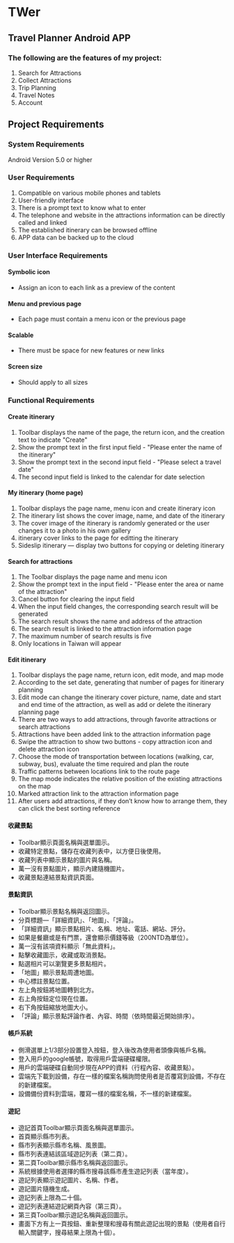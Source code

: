 # TWer
## Travel Planner Android APP
### The following are the features of my project:
1. Search for Attractions
2. Collect Attractions
3. Trip Planning
4. Travel Notes
5. Account
## Project Requirements
### System Requirements
Android Version 5.0 or higher
### User Requirements
1. Compatible on various mobile phones and tablets
2. User-friendly interface
3. There is a prompt text to know what to enter
4. The telephone and website in the attractions information can be directly called and linked
5. The established itinerary can be browsed offline
6. APP data can be backed up to the cloud
### User Interface Requirements
#### Symbolic icon
- Assign an icon to each link as a preview of the content
#### Menu and previous page
- Each page must contain a menu icon or the previous page
#### Scalable
- There must be space for new features or new links
#### Screen size
- Should apply to all sizes
### Functional Requirements
#### Create itinerary
1. Toolbar displays the name of the page, the return icon, and the creation text to indicate "Create"
2. Show the prompt text in the first input field - "Please enter the name of the itinerary"
3. Show the prompt text in the second input field - "Please select a travel date"
4. The second input field is linked to the calendar for date selection
#### My itinerary (home page)
1. Toolbar displays the page name, menu icon and create itinerary icon
2. The itinerary list shows the cover image, name, and date of the itinerary
3. The cover image of the itinerary is randomly generated or the user changes it to a photo in his own gallery
4. itinerary cover links to the page for editting the itinerary
5. Sideslip itinerary — display two buttons for copying or deleting itinerary
#### Search for attractions
1. The Toolbar displays the page name and menu icon
2. Show the prompt text in the input field - "Please enter the area or name of the attraction"
3. Cancel button for clearing the input field
4. When the input field changes, the corresponding search result will be generated
5. The search result shows the name and address of the attraction
6. The search result is linked to the attraction information page
7. The maximum number of search results is five
8. Only locations in Taiwan will appear
#### Edit itinerary
1. Toolbar displays the page name, return icon, edit mode, and map mode
2. According to the set date, generating that number of pages for itinerary planning 
3. Edit mode can change the itinerary cover picture, name, date and start and end time of the attraction, as well as add or delete the itinerary planning page
4. There are two ways to add attractions, through favorite attractions or search attractions
5. Attractions have been added link to the attraction information page
6. Swipe the attraction to show two buttons - copy attraction icon and delete attraction icon
7. Choose the mode of transportation between locations (walking, car, subway, bus), evaluate the time required and plan the route
8. Traffic patterns between locations link to the route page
9. The map mode indicates the relative position of the existing attractions on the map
10. Marked attraction link to the attraction information page
11. After users add attractions, if they don’t know how to arrange them, they can click the best sorting reference
#### 收藏景點
- Toolbar顯示頁面名稱與選單圖示。
- 收藏特定景點，儲存在收藏列表中，以方便日後使用。
- 收藏列表中顯示景點的圖片與名稱。
- 萬一沒有景點圖片，顯示內建隨機圖片。
- 收藏景點連結景點資訊頁面。
#### 景點資訊
- Toolbar顯示景點名稱與返回圖示。
- 分頁標題—「詳細資訊」、「地圖」、「評論」。
- 「詳細資訊」顯示景點相片、名稱、地址、電話、網站、評分。
- 如果是餐廳或是有門票，還會顯示價錢等級（200NTD為單位）。
- 萬一沒有該項資料顯示「無此資料」。
- 點擊收藏圖示，收藏或取消景點。
- 點選相片可以瀏覽更多景點相片。
- 「地圖」顯示景點周遭地圖。
- 中心標註景點位置。
- 左上角按鈕將地圖轉到北方。
- 右上角按鈕定位現在位置。
- 右下角按鈕縮放地圖大小。
- 「評論」顯示景點評論作者、內容、時間（依時間最近開始排序）。
#### 帳戶系統
- 側滑選單上1/3部分設置登入按鈕，登入後改為使用者頭像與帳戶名稱。
- 登入用戶的google帳號，取得用戶雲端硬碟權限。
- 用戶的雲端硬碟自動同步現在APP的資料（行程內容、收藏景點）。
- 雲端先下載到設備，存在一樣的檔案名稱詢問使用者是否覆寫到設備，不存在的新建檔案。
- 設備備份資料到雲端，覆寫一樣的檔案名稱，不一樣的新建檔案。
#### 遊記
- 遊記首頁Toolbar顯示頁面名稱與選單圖示。
- 首頁顯示縣市列表。
- 縣市列表顯示縣市名稱、風景圖。
- 縣市列表連結該區域遊記列表（第二頁）。
- 第二頁Toolbar顯示縣市名稱與返回圖示。
- 系統根據使用者選擇的縣市搜尋該縣市產生遊記列表（當年度）。
- 遊記列表顯示遊記圖片、名稱、作者。
- 遊記圖片隨機生成。
- 遊記列表上限為二十個。
- 遊記列表連結遊記網頁內容（第三頁）。
- 第三頁Toolbar顯示遊記名稱與返回圖示。
- 畫面下方有上一頁按鈕、重新整理和搜尋有關此遊記出現的景點（使用者自行輸入關鍵字，搜尋結果上限為十個）。
